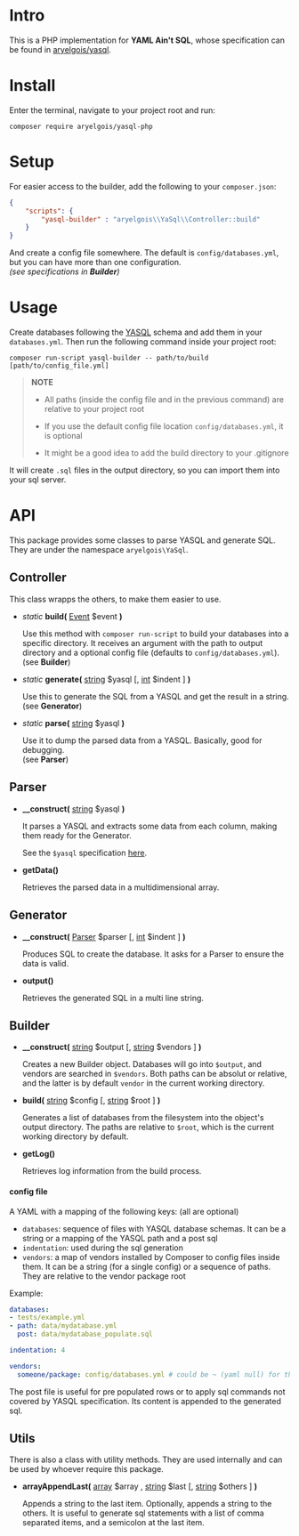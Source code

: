 # Intro

This is a PHP implementation for **YAML Ain't SQL**, whose specification can be
found in [aryelgois/yasql].


# Install

Enter the terminal, navigate to your project root and run:

`composer require aryelgois/yasql-php`


# Setup

For easier access to the builder, add the following to your `composer.json`:

```json
{
    "scripts": {
        "yasql-builder" : "aryelgois\\YaSql\\Controller::build"
    }
}
```

And create a config file somewhere. The default is `config/databases.yml`, but
you can have more than one configuration.  
_(see specifications in **Builder**)_


# Usage

Create databases following the [YASQL][aryelgois/yasql] schema and add them in
your `databases.yml`. Then run the following command inside your project root:

`composer run-script yasql-builder -- path/to/build [path/to/config_file.yml]`

> **NOTE**
>
> - All paths (inside the config file and in the previous command) are relative
>   to your project root
>
> - If you use the default config file location `config/databases.yml`, it is
>   optional
>
> - It might be a good idea to add the build directory to your .gitignore

It will create `.sql` files in the output directory, so you can import them into
your sql server.


# API

This package provides some classes to parse YASQL and generate SQL. They are
under the namespace `aryelgois\YaSql`.


## Controller

This class wrapps the others, to make them easier to use.

- _static_ **build(** [Event] $event **)**

  Use this method with `composer run-script` to build your databases into a
  specific directory. It receives an argument with the path to output directory
  and a optional config file (defaults to `config/databases.yml`).  
  (see **Builder**)

- _static_ **generate(** [string] $yasql \[, [int] $indent \] **)**

  Use this to generate the SQL from a YASQL and get the result in a string.  
  (see **Generator**)

- _static_ **parse(** [string] $yasql **)**

  Use it to dump the parsed data from a YASQL. Basically, good for debugging.  
  (see **Parser**)


## Parser

- **__construct(** [string] $yasql **)**

  It parses a YASQL and extracts some data from each column, making them ready
  for the Generator.

  See the `$yasql` specification [here][aryelgois/yasql].

- **getData()**

  Retrieves the parsed data in a multidimensional array.


## Generator

- **__construct(** [Parser] $parser \[, [int] $indent \] **)**

  Produces SQL to create the database. It asks for a Parser to ensure the data
  is valid.

- **output()**

  Retrieves the generated SQL in a multi line string.


## Builder

- **__construct(** [string] $output \[, [string] $vendors \] **)**

  Creates a new Builder object. Databases will go into `$output`, and vendors
  are searched in `$vendors`. Both paths can be absolut or relative, and the
  latter is by default `vendor` in the current working directory.

- **build(** [string] $config \[, [string] $root \] **)**

  Generates a list of databases from the filesystem into the object's output
  directory. The paths are relative to `$root`, which is the current working
  directory by default.

- **getLog()**

  Retrieves log information from the build process.


#### config file

A YAML with a mapping of the following keys: (all are optional)

- `databases`: sequence of files with YASQL database schemas. It can be a
  string or a mapping of the YASQL path and a post sql
- `indentation`: used during the sql generation
- `vendors`: a map of vendors installed by Composer to config files inside them.
  It can be a string (for a single config) or a sequence of paths. They are
  relative to the vendor package root

Example:

```yaml
databases:
- tests/example.yml
- path: data/mydatabase.yml
  post: data/mydatabase_populate.sql

indentation: 4

vendors:
  someone/package: config/databases.yml # could be ~ (yaml null) for the default
```

The post file is useful for pre populated rows or to apply sql commands not
covered by YASQL specification. Its content is appended to the generated sql.


## Utils

There is also a class with utility methods. They are used internally and can be
used by whoever require this package.

- **arrayAppendLast(** [array] $array , [string] $last \[, [string] $others \] **)**

  Appends a string to the last item. Optionally, appends a string to the others.
  It is useful to generate sql statements with a list of comma separated items,
  and a semicolon at the last item.


[aryelgois/yasql]: https://github.com/aryelgois/yasql
[Event]: https://getcomposer.org/apidoc/master/Composer/Script/Event.html
[array]: https://secure.php.net/manual/en/language.types.array.php
[int]: https://secure.php.net/manual/en/language.types.integer.php
[string]: https://secure.php.net/manual/en/language.types.string.php
[Parser]: src/Parser.php
